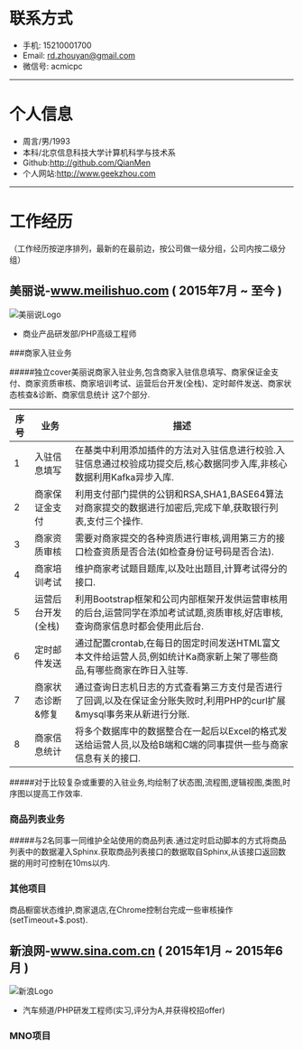 # 联系方式

- 手机:   15210001700
- Email: rd.zhouyan@gmail.com
- 微信号: acmicpc

---

# 个人信息

 - 周言/男/1993 
 - 本科/北京信息科技大学计算机科学与技术系 
 - Github:http://github.com/QianMen
 - 个人网站:http://www.geekzhou.com

---

# 工作经历
（工作经历按逆序排列，最新的在最前边，按公司做一级分组，公司内按二级分组）

## 美丽说-www.meilishuo.com ( 2015年7月 ~ 至今 )
![美丽说Logo](http://123.57.28.146/Public/Images/meilishuo.png)

- 商业产品研发部/PHP高级工程师

###商家入驻业务

#####独立cover美丽说商家入驻业务,包含商家入驻信息填写、商家保证金支付、商家资质审核、商家培训考试、运营后台开发(全栈)、定时邮件发送、商家状态核查&诊断、商家信息统计 这7个部分.

|序号|业务|描述|
----|---------------|--------------------------------------------------------------------------------------------------------------------|
1   |入驻信息填写     |在基类中利用添加插件的方法对入驻信息进行校验.入驻信息通过校验成功提交后,核心数据同步入库,非核心数据利用Kafka异步入库.
2   |商家保证金支付   |利用支付部门提供的公钥和RSA,SHA1,BASE64算法对商家提交的数据进行加密后,完成下单,获取银行列表,支付三个操作.
3   |商家资质审核     |需要对商家提交的各种资质进行审核,调用第三方的接口检查资质是否合法(如检查身份证号码是否合法).
4   |商家培训考试     |维护商家考试题目题库,以及吐出题目,计算考试得分的接口.
5   |运营后台开发(全栈)| 利用Bootstrap框架和公司内部框架开发供运营审核用的后台,运营同学在添加考试试题,资质审核,好店审核,查询商家信息时都会使用此后台.
6   |定时邮件发送     |通过配置crontab,在每日的固定时间发送HTML富文本文件给运营人员,例如统计Ka商家新上架了哪些商品,有哪些商家在昨日入驻等.
7   |商家状态诊断&修复|通过查询日志机日志的方式查看第三方支付是否进行了回调,以及在保证金分账失败时,利用PHP的curl扩展&mysql事务来从新进行分账.
8   |商家信息统计     |将多个数据库中的数据整合在一起后以Excel的格式发送给运营人员,以及给B端和C端的同事提供一些与商家信息有关的接口.

#####对于比较复杂或重要的入驻业务,均绘制了状态图,流程图,逻辑视图,类图,时序图以提高工作效率.

### 商品列表业务

#####与2名同事一同维护全站使用的商品列表.通过定时启动脚本的方式将商品列表中的数据灌入Sphinx.获取商品列表接口的数据取自Sphinx,从该接口返回数据的用时可控制在10ms以内.

### 其他项目

商品橱窗状态维护,商家退店,在Chrome控制台完成一些审核操作(setTimeout+$.post).

 
## 新浪网-www.sina.com.cn ( 2015年1月 ~ 2015年6月 )
![新浪Logo](http://123.57.28.146/Public/Images/sina.png)

- 汽车频道/PHP研发工程师(实习,评分为A,并获得校招offer)

### MNO项目 
